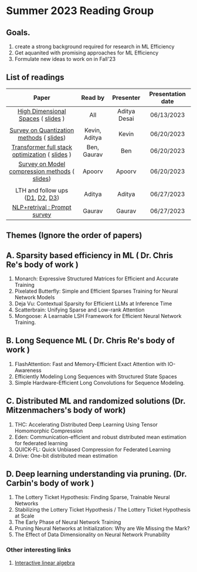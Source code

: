 # Summer 2023 Reading Group

## Goals. 
  1. create a strong background required for research in ML Efficiency
  2. Get aquanited with promising approaches for ML Efficiency
  3. Formulate new ideas to work on in Fall'23

## List of readings

|        **Paper**        | **Read by** | **Presenter** | **Presentation date** |
|:-----------------------:|:-----------:|:-------------:|:---------------------:|
| [High Dimensional Spaces](https://www.cs.cmu.edu/~venkatg/teaching/CStheory-infoage/chap1-high-dim-space.pdf) ( [slides](https://docs.google.com/presentation/d/1SR3UXdEe5lOt92YrFixN9HNsBYloNsoZigLBoe_zlCc/edit?usp=sharing) ) |     All     |  Aditya Desai |          06/13/2023          |
|||||
| [Survey on Quantization methods](https://arxiv.org/pdf/2103.13630.pdf) ( [slides](https://docs.google.com/presentation/d/1P1saT0cNrDkpbGwzQKQZDF6jU9h0uhEK92P2wcMO2HM/edit?usp=sharing)) | Kevin, Aditya       | Kevin              |     06/20/2023  |
| [Transformer full stack optimization](https://arxiv.org/pdf/2302.14017.pdf) ( [slides](https://docs.google.com/presentation/d/1QYrTFgImQodIdMBzH_l5tIiyijYf68lXlVD6T-j-76M/edit?usp=sharing) ) | Ben, Gaurav             | Ben              |   06/20/2023 |
| [Survey on Model compression methods](https://ieeexplore.ieee.org/abstract/document/9043731) ( [slides]())| Apoorv             | Apoorv              |   06/20/2023 |
|||||
| LTH and follow ups ([D1](https://arxiv.org/abs/1803.03635), [D2](https://arxiv.org/pdf/1903.01611.pdf), [D3](https://arxiv.org/pdf/2009.08576.pdf))| Aditya | Aditya              |   06/27/2023 |
| [NLP+retrival : Prompt survey](https://dl.acm.org/doi/pdf/10.1145/3560815)                        |  Gaurav           |   Gaurav            | 06/27/2023   |


## Themes (Ignore the order of papers)

## A. Sparsity based efficiency in ML ( Dr. Chris Re's body of work )
1. 	Monarch: Expressive Structured Matrices for Efficient and Accurate Training
2. Pixelated Butterfly: Simple and Efficient Sparses Training for Neural Network Models 
3. Deja Vu: Contextual Sparsity for Efficient LLMs at Inference Time
4. Scatterbrain: Unifying Sparse and Low-rank Attention
5. Mongoose: A Learnable LSH Framework for Efficient Neural Network Training.

## B. Long Sequence ML ( Dr. Chris Re's body of work )
1. FlashAttention: Fast and Memory-Efficient Exact Attention with IO-Awareness 
2. Efficiently Modeling Long Sequences with Structured State Spaces
3. Simple Hardware-Efficient Long Convolutions for Sequence Modeling.

## C. Distributed ML and randomized solutions (Dr. Mitzenmachers's body of work)
1. THC: Accelerating Distributed Deep Learning Using Tensor Homomorphic Compression
2. Eden: Communication-efficient and robust distributed mean estimation for federated learning
3. QUICK-FL: Quick Unbiased Compression for Federated Learning
4. Drive: One-bit distributed mean estimation

## D. Deep learning understanding via pruning. (Dr. Carbin's body of work )
1. The Lottery Ticket Hypothesis: Finding Sparse, Trainable Neural Networks
2. Stabilizing the Lottery Ticket Hypothesis / The Lottery Ticket Hypothesis at Scale
3. The Early Phase of Neural Network Training
4. Pruning Neural Networks at Initialization: Why are We Missing the Mark?
5. The Effect of Data Dimensionality on Neural Network Prunability






### Other interesting links

1. [Interactive linear algebra](https://textbooks.math.gatech.edu/ila/)
